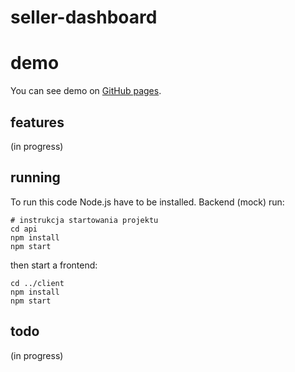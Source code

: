 # seller-dashboard

# demo
You can see demo on [GitHub pages](https://prz-mek.github.io/seller-dashboard/#/).

## features

(in progress)

## running
To run this code Node.js have to be installed.
Backend (mock) run:
```
# instrukcja startowania projektu
cd api
npm install
npm start
```
then start a frontend:
```
cd ../client
npm install
npm start
```



## todo

(in progress)

